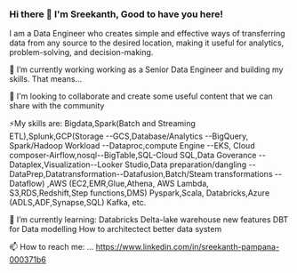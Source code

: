 ### Hi there 👋  I'm Sreekanth, Good to have you here!

I am a Data Engineer who creates simple and effective ways of transferring data from any source to the desired location, making it useful for analytics, problem-solving, and decision-making.

🔭 I’m currently working working as a Senior Data Engineer and building my skills. That means...

💬 I'm looking to collaborate and create some useful content that we can share with the community

⚡My skills are: Bigdata,Spark(Batch and Streaming ETL),Splunk,GCP(Storage --GCS,Database/Analytics --BigQuery, Spark/Hadoop Workload --Dataproc,compute Engine --EKS, Cloud composer-Airflow,nosql--BigTable,SQL-Cloud SQL,Data Goverance --Dataplex,Visualization--Looker Studio,Data preparation/dangling --DataPrep,Datatransformation--Datafusion,Batch/Steam transformations --Dataflow) ,AWS (EC2,EMR,Glue,Athena, AWS Lambda, S3,RDS,Redshift,Step functions,DMS) Pyspark,Scala, Databricks,Azure (ADLS,ADF,Synapse,SQL) Kafka, etc.

🌱 I’m currently learning:
Databricks Delta-lake warehouse new features
DBT for Data modelling
How to architectect better data system

📫 How to reach me: ...
https://www.linkedin.com/in/sreekanth-pampana-000371b6


